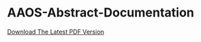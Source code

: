 # AAOS-Abstract-Documentation

[Download The Latest PDF Version](https://media.readthedocs.org/pdf/aaos-abstract-documentation/latest/aaos-abstract-documentation.pdf)